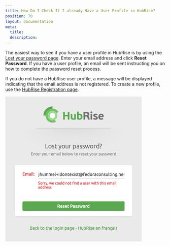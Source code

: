 ```yaml
---
title: How Do I Check If I already Have a User Profile in HubRise?
position: 70
layout: documentation
meta:
  title:
  description:
---
```


The easiest way to see if you have a user profile in HubRise is by using the [Lost your password page](https://manager.hubrise.com/reset_password/new). Enter your email address and click **Reset Password**. If you have a user profile, an email will be sent instructing you on how to complete the password reset process.

If you do not have a HubRise user profile, a message will be displayed indicating that the email address is not registered. To create a new profile, use the [HubRise Registration page](https://manager.hubrise.com/signup).

![User not verified screen](../../images/045-en-faq-verify-user-profile.png)
